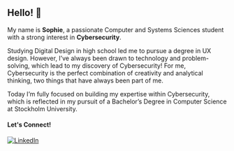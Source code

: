 ## Hello! 👋

My name is **Sophie**, a passionate Computer and Systems Sciences student with a strong interest in **Cybersecurity**.

Studying Digital Design in high school led me to pursue a degree in UX design. However, I’ve always been drawn to technology and problem-solving, which lead to my discovery of Cybersecurity! For me, Cybersecurity is the perfect combination of creativity and analytical thinking, two things that have always been part of me.

Today I’m fully focused on building my expertise within Cybersecurity, which is reflected in my pursuit of a Bachelor’s Degree in Computer Science at Stockholm University. 

#### Let's Connect!
[<img alt="LinkedIn" src="https://custom-icon-badges.demolab.com/badge/LinkedIn-0A66C2?logo=linkedin-white&logoColor=fff" />](https://linkedin.com/in/sophiecarlsson)
